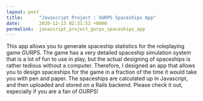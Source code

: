 ```yaml
---
layout: post
title:      "Javascript Project : GURPS Spaceships App"
date:       2020-12-13 02:31:52 +0000
permalink:  javascript_project_gurps_spaceships_app
---
```



This app allows you to generate spaceship statistics for the roleplaying game GURPS. The game has a very detailed spaceship simulation system that is a lot of fun to use in play, but the actual designing of spaceships is rather tedious without a computer. Therefore, I designed an app that allows you to design spaceships for the game in a fraction of the time it would take you with pen and paper. The spaceships are calculated up in Javascript, and then uploaded and stored on a Rails backend. Please check it out, especially if you are a fan of GURPS!
